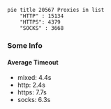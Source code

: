 
```mermaid
pie title 20567 Proxies in list
    "HTTP" : 15134
    "HTTPS": 4379
    "SOCKS" : 3668
```

### Some Info
#### Average Timeout

- mixed: 4.4s
- http: 2.4s
- https: 7.7s
- socks: 6.3s